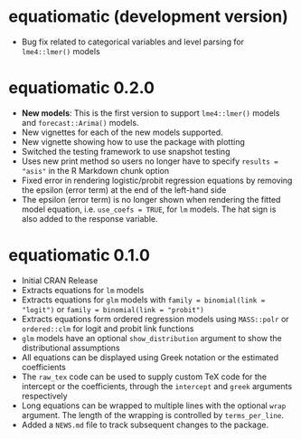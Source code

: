 # equatiomatic (development version)
* Bug fix related to categorical variables and level parsing for `lme4::lmer()` models

# equatiomatic 0.2.0
* **New models**: This is the first version to support `lme4::lmer()` models and `forecast::Arima()` models. 
* New vignettes for each of the new models supported.
* New vignette showing how to use the package with plotting
* Switched the testing framework to use snapshot testing
* Uses new print method so users no longer have to specify `results = "asis"` in the R Markdown chunk option
* Fixed error in rendering logistic/probit regression equations by removing the epsilon (error term) at the end of the left-hand side
* The epsilon (error term) is no longer shown when rendering the fitted model equation, i.e. `use_coefs = TRUE`, for `lm` models. The hat sign is also added to the response variable. 


# equatiomatic 0.1.0
* Initial CRAN Release
* Extracts equations for `lm` models
* Extracts equations for `glm` models with `family = binomial(link = "logit")` or `family = binomial(link = "probit")`
* Extracts equations form ordered regression models using `MASS::polr` or `ordered::clm` for logit and probit link functions
* `glm` models have an optional `show_distribution` argument to show the distributional assumptions
* All equations can be displayed using Greek notation or the estimated coefficients
* The `raw_tex` code can be used to supply custom TeX code for the intercept or the coefficients, through the `intercept` and `greek` arguments respectively
* Long equations can be wrapped to multiple lines with the optional `wrap` argument. The length of the wrapping is controlled by `terms_per_line`.
* Added a `NEWS.md` file to track subsequent changes to the package.
